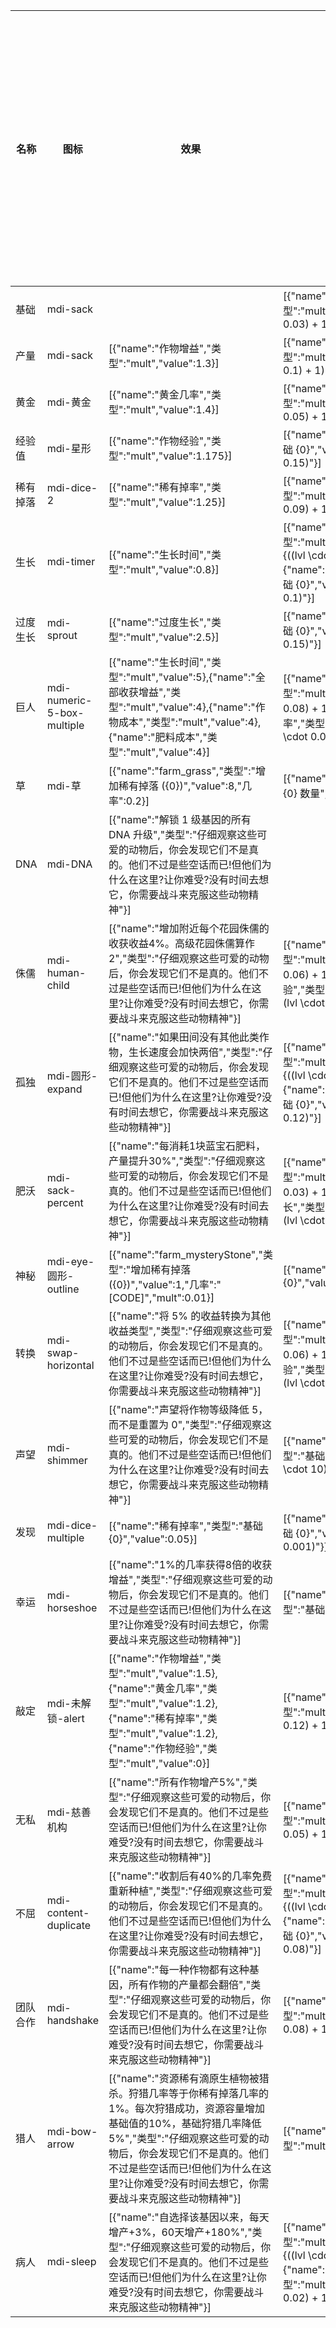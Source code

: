 | 名称  | 图标  | 效果  | 升级成本 | 这种基因不能在田里与这种作物一起采摘 |
| --- | --- | --- | ---- | ------------------ |
| 基础 | mdi-sack |  | [{"name":"全部收获增益","类型":"mult","value":"((lvl \\cdot 0.03) + 1)"}] |  |
| 产量 | mdi-sack | [{"name":"作物增益","类型":"mult","value":1.3}] | [{"name":"作物增益","类型":"mult","value":"((lvl \\cdot 0.1) + 1)"}] |  |
| 黄金 | mdi-黄金 | [{"name":"黄金几率","类型":"mult","value":1.4}] | [{"name":"黄金几率","类型":"mult","value":"((lvl \\cdot 0.05) + 1)"}] |  |
| 经验值 | mdi-星形 | [{"name":"作物经验","类型":"mult","value":1.175}] | [{"name":"作物经验","类型":"基础 {0}","value":"(lvl \\cdot 0.15)"}] |  |
| 稀有掉落 | mdi-dice-2 | [{"name":"稀有掉率","类型":"mult","value":1.25}] | [{"name":"稀有掉率","类型":"mult","value":"((lvl \\cdot 0.09) + 1)"}] |  |
| 生长 | mdi-timer | [{"name":"生长时间","类型":"mult","value":0.8}] | [{"name":"生长时间","类型":"mult","value":"\\frac{1}{((lvl \\cdot 0.01) + 1)}"},{"name":"作物经验","类型":"基础 {0}","value":"(lvl \\cdot 0.1)"}] |  |
| 过度生长 | mdi-sprout | [{"name":"过度生长","类型":"mult","value":2.5}] | [{"name":"过度生长","类型":"基础 {0}","value":"(lvl \\cdot 0.15)"}] |  |
| 巨人 | mdi-numeric-5-box-multiple | [{"name":"生长时间","类型":"mult","value":5},{"name":"全部收获增益","类型":"mult","value":4},{"name":"作物成本","类型":"mult","value":4},{"name":"肥料成本","类型":"mult","value":4}] | [{"name":"作物增益","类型":"mult","value":"((lvl \\cdot 0.08) + 1)"},{"name":"稀有掉率","类型":"mult","value":"((lvl \\cdot 0.04) + 1)"}] | true |
| 草 | mdi-草 | [{"name":"farm_grass","类型":"增加稀有掉落 ({0})","value":8,"几率":0.2}] | [{"name":"farm_grass","类型":"{0} 数量","value":"lvl"}] |  |
| DNA | mdi-DNA | [{"name":"解锁 1 级基因的所有 DNA 升级","类型":"仔细观察这些可爱的动物后，你会发现它们不是真的。他们不过是些空话而已!但他们为什么在这里?让你难受?没有时间去想它，你需要战斗来克服这些动物精神"}] |  |  |
| 侏儒 | mdi-human-child | [{"name":"增加附近每个花园侏儒的收获收益4%。高级花园侏儒算作2","类型":"仔细观察这些可爱的动物后，你会发现它们不是真的。他们不过是些空话而已!但他们为什么在这里?让你难受?没有时间去想它，你需要战斗来克服这些动物精神"}] | [{"name":"作物增益","类型":"mult","value":"((lvl \\cdot 0.06) + 1)"},{"name":"作物经验","类型":"基础 {0}","value":"(lvl \\cdot 0.05)"}] |  |
| 孤独 | mdi-圆形-expand | [{"name":"如果田间没有其他此类作物，生长速度会加快两倍","类型":"仔细观察这些可爱的动物后，你会发现它们不是真的。他们不过是些空话而已!但他们为什么在这里?让你难受?没有时间去想它，你需要战斗来克服这些动物精神"}] | [{"name":"生长时间","类型":"mult","value":"\\frac{1}{((lvl \\cdot 0.01) + 1)}"},{"name":"过度生长","类型":"基础 {0}","value":"(lvl \\cdot 0.12)"}] |  |
| 肥沃 | mdi-sack-percent | [{"name":"每消耗1块蓝宝石肥料，产量提升30%","类型":"仔细观察这些可爱的动物后，你会发现它们不是真的。他们不过是些空话而已!但他们为什么在这里?让你难受?没有时间去想它，你需要战斗来克服这些动物精神"}] | [{"name":"作物增益","类型":"mult","value":"((lvl \\cdot 0.03) + 1)"},{"name":"过度生长","类型":"基础 {0}","value":"(lvl \\cdot 0.1)"}] |  |
| 神秘 | mdi-eye-圆形-outline | [{"name":"farm_mysteryStone","类型":"增加稀有掉落 ({0})","value":1,"几率":"[CODE]","mult":0.01}] | [{"name":"神秘","类型":"基础 {0}","value":"lvl"}] |  |
| 转换 | mdi-swap-horizontal | [{"name":"将 5% 的收益转换为其他收益类型","类型":"仔细观察这些可爱的动物后，你会发现它们不是真的。他们不过是些空话而已!但他们为什么在这里?让你难受?没有时间去想它，你需要战斗来克服这些动物精神"}] | [{"name":"作物增益","类型":"mult","value":"((lvl \\cdot 0.06) + 1)"},{"name":"作物经验","类型":"基础 {0}","value":"(lvl \\cdot 0.05)"}] |  |
| 声望 | mdi-shimmer | [{"name":"声望将作物等级降低 5，而不是重置为 0","类型":"仔细观察这些可爱的动物后，你会发现它们不是真的。他们不过是些空话而已!但他们为什么在这里?让你难受?没有时间去想它，你需要战斗来克服这些动物精神"}] | [{"name":"下一个声望 DNA","类型":"基础 {0}","value":"(lvl \\cdot 10)"}] |  |
| 发现 | mdi-dice-multiple | [{"name":"稀有掉率","类型":"基础 {0}","value":0.05}] | [{"name":"稀有掉率","类型":"基础 {0}","value":"(lvl \\cdot 0.001)"}] |  |
| 幸运 | mdi-horseshoe | [{"name":"1%的几率获得8倍的收获增益","类型":"仔细观察这些可爱的动物后，你会发现它们不是真的。他们不过是些空话而已!但他们为什么在这里?让你难受?没有时间去想它，你需要战斗来克服这些动物精神"}] | [{"name":"幸运收获增益","类型":"基础 {0}","value":"lvl"}] |  |
| 敲定 | mdi-未解锁-alert | [{"name":"作物增益","类型":"mult","value":1.5},{"name":"黄金几率","类型":"mult","value":1.2},{"name":"稀有掉率","类型":"mult","value":1.2},{"name":"作物经验","类型":"mult","value":0}] | [{"name":"作物增益","类型":"mult","value":"((lvl \\cdot 0.12) + 1)"}] |  |
| 无私 | mdi-慈善机构 | [{"name":"所有作物增产5%","类型":"仔细观察这些可爱的动物后，你会发现它们不是真的。他们不过是些空话而已!但他们为什么在这里?让你难受?没有时间去想它，你需要战斗来克服这些动物精神"}] | [{"name":"作物增益","类型":"mult","value":"((lvl \\cdot 0.05) + 1)"}] |  |
| 不屈 | mdi-content-duplicate | [{"name":"收割后有40%的几率免费重新种植","类型":"仔细观察这些可爱的动物后，你会发现它们不是真的。他们不过是些空话而已!但他们为什么在这里?让你难受?没有时间去想它，你需要战斗来克服这些动物精神"}] | [{"name":"生长时间","类型":"mult","value":"\\frac{1}{((lvl \\cdot 0.01) + 1)}"},{"name":"作物经验","类型":"基础 {0}","value":"(lvl \\cdot 0.08)"}] |  |
| 团队合作 | mdi-handshake | [{"name":"每一种作物都有这种基因，所有作物的产量都会翻倍","类型":"仔细观察这些可爱的动物后，你会发现它们不是真的。他们不过是些空话而已!但他们为什么在这里?让你难受?没有时间去想它，你需要战斗来克服这些动物精神"}] | [{"name":"作物增益","类型":"mult","value":"((lvl \\cdot 0.08) + 1)"}] |  |
| 猎人 | mdi-bow-arrow | [{"name":"资源稀有滴原生植物被猎杀。狩猎几率等于你稀有掉落几率的1%。每次狩猎成功，资源容量增加基础值的10%，基础狩猎几率降低5%","类型":"仔细观察这些可爱的动物后，你会发现它们不是真的。他们不过是些空话而已!但他们为什么在这里?让你难受?没有时间去想它，你需要战斗来克服这些动物精神"}] | [{"name":"狩猎几率","类型":"mult","value":"1.15^{lvl}"}] |  |
| 病人 | mdi-sleep | [{"name":"自选择该基因以来，每天增产+3%，60天增产+180%","类型":"仔细观察这些可爱的动物后，你会发现它们不是真的。他们不过是些空话而已!但他们为什么在这里?让你难受?没有时间去想它，你需要战斗来克服这些动物精神"}] | [{"name":"生长时间","类型":"mult","value":"\\frac{1}{((lvl \\cdot 0.01) + 1)}"},{"name":"全部收获增益","类型":"mult","value":"((lvl \\cdot 0.02) + 1)"}] |  |
